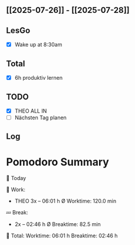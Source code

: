 ## [[2025-07-26]] - [[2025-07-28]]
## LesGo
- [x] Wake up at 8:30am
## Total
- [x] 6h produktiv lernen 
## TODO
- [x] THEO ALL IN
- [ ] Nächsten Tag planen

## Log

# Pomodoro Summary

📅 Today

🍅 Work:
- THEO        3x – 06:01 h
Ø Worktime: 120.0 min

💤 Break:
- 2x – 02:46 h
Ø Breaktime: 82.5 min

🧠 Total:
Worktime:  06:01 h
Breaktime: 02:46 h

